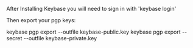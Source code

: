 After Installing Keybase you will need to sign in with 'keybase login'

Then export your pgp keys:

keybase pgp export --outfile keybase-public.key
keybase pgp export --secret --outfile keybase-private.key